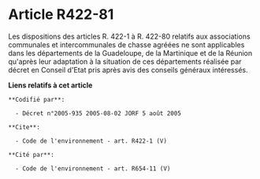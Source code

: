 # Article R422-81

Les dispositions des articles R. 422-1 à R. 422-80 relatifs aux associations communales et intercommunales de chasse agréées
ne sont applicables dans les départements de la Guadeloupe, de la Martinique et de la Réunion qu'après leur adaptation à la
situation de ces départements réalisée par décret en Conseil d'Etat pris après avis des conseils généraux intéressés.

**Liens relatifs à cet article**

	**Codifié par**:

	  - Décret n°2005-935 2005-08-02 JORF 5 août 2005

	**Cite**:

	  - Code de l'environnement - art. R422-1 (V)

	**Cité par**:

	  - Code de l'environnement - art. R654-11 (V)
